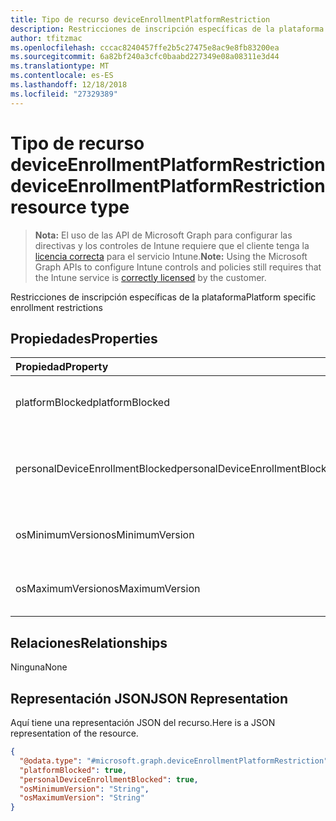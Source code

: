 ```yaml
---
title: Tipo de recurso deviceEnrollmentPlatformRestriction
description: Restricciones de inscripción específicas de la plataforma
author: tfitzmac
ms.openlocfilehash: cccac8240457ffe2b5c27475e8ac9e8fb83200ea
ms.sourcegitcommit: 6a82bf240a3cfc0baabd227349e08a08311e3d44
ms.translationtype: MT
ms.contentlocale: es-ES
ms.lasthandoff: 12/18/2018
ms.locfileid: "27329389"
---
```

# <a name="deviceenrollmentplatformrestriction-resource-type"></a><span data-ttu-id="f4afa-103">Tipo de recurso deviceEnrollmentPlatformRestriction</span><span class="sxs-lookup"><span data-stu-id="f4afa-103">deviceEnrollmentPlatformRestriction resource type</span></span>

> <span data-ttu-id="f4afa-104">**Nota:** El uso de las API de Microsoft Graph para configurar las directivas y los controles de Intune requiere que el cliente tenga la [licencia correcta](https://go.microsoft.com/fwlink/?linkid=839381) para el servicio Intune.</span><span class="sxs-lookup"><span data-stu-id="f4afa-104">**Note:** Using the Microsoft Graph APIs to configure Intune controls and policies still requires that the Intune service is [correctly licensed](https://go.microsoft.com/fwlink/?linkid=839381) by the customer.</span></span>

<span data-ttu-id="f4afa-105">Restricciones de inscripción específicas de la plataforma</span><span class="sxs-lookup"><span data-stu-id="f4afa-105">Platform specific enrollment restrictions</span></span>
## <a name="properties"></a><span data-ttu-id="f4afa-106">Propiedades</span><span class="sxs-lookup"><span data-stu-id="f4afa-106">Properties</span></span>
|<span data-ttu-id="f4afa-107">Propiedad</span><span class="sxs-lookup"><span data-stu-id="f4afa-107">Property</span></span>|<span data-ttu-id="f4afa-108">Tipo</span><span class="sxs-lookup"><span data-stu-id="f4afa-108">Type</span></span>|<span data-ttu-id="f4afa-109">Descripción</span><span class="sxs-lookup"><span data-stu-id="f4afa-109">Description</span></span>|
|:---|:---|:---|
|<span data-ttu-id="f4afa-110">platformBlocked</span><span class="sxs-lookup"><span data-stu-id="f4afa-110">platformBlocked</span></span>|<span data-ttu-id="f4afa-111">Booleano</span><span class="sxs-lookup"><span data-stu-id="f4afa-111">Boolean</span></span>|<span data-ttu-id="f4afa-112">Impedir que la plataforma se inscriba</span><span class="sxs-lookup"><span data-stu-id="f4afa-112">Block the platform from enrolling</span></span>|
|<span data-ttu-id="f4afa-113">personalDeviceEnrollmentBlocked</span><span class="sxs-lookup"><span data-stu-id="f4afa-113">personalDeviceEnrollmentBlocked</span></span>|<span data-ttu-id="f4afa-114">Booleano</span><span class="sxs-lookup"><span data-stu-id="f4afa-114">Boolean</span></span>|<span data-ttu-id="f4afa-115">Impedir que los dispositivos de propiedad personal se inscriban</span><span class="sxs-lookup"><span data-stu-id="f4afa-115">Block personally owned devices from enrolling</span></span>|
|<span data-ttu-id="f4afa-116">osMinimumVersion</span><span class="sxs-lookup"><span data-stu-id="f4afa-116">osMinimumVersion</span></span>|<span data-ttu-id="f4afa-117">cadena</span><span class="sxs-lookup"><span data-stu-id="f4afa-117">String</span></span>|<span data-ttu-id="f4afa-118">Versión de sistema operativo mínima compatible</span><span class="sxs-lookup"><span data-stu-id="f4afa-118">Min OS version supported</span></span>|
|<span data-ttu-id="f4afa-119">osMaximumVersion</span><span class="sxs-lookup"><span data-stu-id="f4afa-119">osMaximumVersion</span></span>|<span data-ttu-id="f4afa-120">cadena</span><span class="sxs-lookup"><span data-stu-id="f4afa-120">String</span></span>|<span data-ttu-id="f4afa-121">Versión de sistema operativo máxima compatible</span><span class="sxs-lookup"><span data-stu-id="f4afa-121">Max OS version supported</span></span>|

## <a name="relationships"></a><span data-ttu-id="f4afa-122">Relaciones</span><span class="sxs-lookup"><span data-stu-id="f4afa-122">Relationships</span></span>
<span data-ttu-id="f4afa-123">Ninguna</span><span class="sxs-lookup"><span data-stu-id="f4afa-123">None</span></span>
## <a name="json-representation"></a><span data-ttu-id="f4afa-124">Representación JSON</span><span class="sxs-lookup"><span data-stu-id="f4afa-124">JSON Representation</span></span>
<span data-ttu-id="f4afa-125">Aquí tiene una representación JSON del recurso.</span><span class="sxs-lookup"><span data-stu-id="f4afa-125">Here is a JSON representation of the resource.</span></span>
<!-- {
  "blockType": "resource",
  "@odata.type": "microsoft.graph.deviceEnrollmentPlatformRestriction"
}
-->
``` json
{
  "@odata.type": "#microsoft.graph.deviceEnrollmentPlatformRestriction",
  "platformBlocked": true,
  "personalDeviceEnrollmentBlocked": true,
  "osMinimumVersion": "String",
  "osMaximumVersion": "String"
}
```



